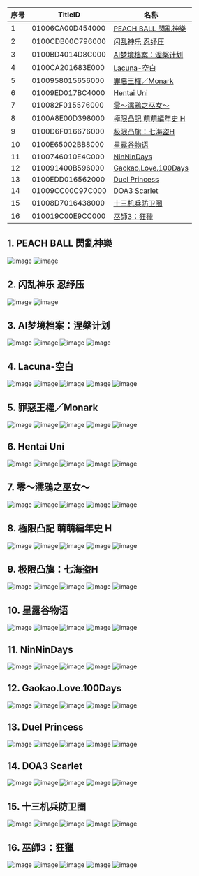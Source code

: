 |  序号 | TitleID | 名称 |
| --- | --- | --- |
| 1 | 01006CA00D454000 | [PEACH BALL 閃亂神樂](#1-PEACH-BALL-閃亂神樂) |
| 2 | 0100CDB00C796000 | [闪乱神乐 忍纾压](#2-闪乱神乐-忍纾压) |
| 3 | 0100BD4014D8C000 | [AI梦境档案：涅槃计划](#3-AI梦境档案涅槃计划) |
| 4 | 0100CA201683E000 | [Lacuna-空白](#4-Lacuna-空白) |
| 5 | 0100958015656000 | [罪惡王權／Monark](#5-罪惡王權monark) |
| 6 | 01009ED017BC4000 | [Hentai Uni](#6-hentai-uni) |
| 7 | 010082F015576000 | [零～濡鴉之巫女～](#7-零濡鴉之巫女) |
| 8 | 0100A8E00D398000 | [極限凸記 萌萌編年史 H](#8-極限凸記-萌萌編年史-h) |
| 9 | 0100D6F016676000 | [极限凸旗：七海盗H](#9-极限凸旗七海盗h) |
| 10 | 0100E65002BB8000 | [星露谷物语](#10-星露谷物语) |
| 11 | 0100746010E4C000 | [NinNinDays](#11-ninnindays) |
| 12 | 010091400B596000 | [Gaokao.Love.100Days](#12-gaokaolove100days) |
| 13 | 0100EDD016562000 | [Duel Princess](#13-duel-princess) |
| 14 | 01009CC00C97C000 | [DOA3 Scarlet](#14-doa3-scarlet) |
| 15 | 01008D7016438000 | [十三机兵防卫圈](#15-十三机兵防卫圈) |
| 16 | 010019C00E9CC000 | [巫師3：狂獵](#16-巫師3狂獵) |


## 1. PEACH BALL 閃亂神樂
![image](https://user-images.githubusercontent.com/1119014/208667325-c7ef4734-2e3c-4336-803b-f6928785e1ad.png)
![image](https://user-images.githubusercontent.com/1119014/208667341-ced4020d-4c51-4d46-b8b8-e545dcbfc320.png)

## 2. 闪乱神乐 忍纾压
![image](https://user-images.githubusercontent.com/1119014/208670237-fa1ec084-e39b-48c4-b672-a2a29bdceafc.png)
![image](https://user-images.githubusercontent.com/1119014/208670250-16d5ad25-48da-4353-bafe-9de438c253cf.png)

## 3. AI梦境档案：涅槃计划
![image](https://user-images.githubusercontent.com/1119014/208667766-fc7ea4a9-26e1-406b-9744-163bd1fb1eec.png)
![image](https://user-images.githubusercontent.com/1119014/208667780-6fb79225-95bf-4ea3-aa04-f9c88750ee93.png)
![image](https://user-images.githubusercontent.com/1119014/208667816-bebd4e01-f052-46e1-ac5e-3ddf60b35866.png)
![image](https://user-images.githubusercontent.com/1119014/208667846-5433583b-617b-4d7f-ba9e-5947fabd2d7e.png)

## 4. Lacuna-空白
![image](https://user-images.githubusercontent.com/1119014/208668038-42835613-681f-41da-80f5-be01c41d9b98.png)
![image](https://user-images.githubusercontent.com/1119014/208668050-1e7365a9-5727-49ba-88bb-c91361f0a515.png)
![image](https://user-images.githubusercontent.com/1119014/208668093-107faca4-0e46-4990-b40b-4d3f81d959e4.png)
![image](https://user-images.githubusercontent.com/1119014/208668137-7887de1f-8e74-4332-b08c-72d80553a43f.png)
![image](https://user-images.githubusercontent.com/1119014/208668153-e2834c8a-132d-4ef7-b41e-8bab99b0878d.png)

## 5. 罪惡王權／Monark
![image](https://user-images.githubusercontent.com/1119014/208668355-4857d329-d0f4-47c3-ba12-9e87c2d6bb1f.png)
![image](https://user-images.githubusercontent.com/1119014/208668360-d5cabd36-2504-4ee8-ba09-14932576bf39.png)
![image](https://user-images.githubusercontent.com/1119014/208668376-1eba4c22-7cd4-4b26-ba66-389a3b78d876.png)
![image](https://user-images.githubusercontent.com/1119014/208668387-a4120b5b-baaf-4585-9290-09061f0311a8.png)
![image](https://user-images.githubusercontent.com/1119014/208668407-1dc2ffea-0796-4955-a76d-54a4d0cf56a7.png)

## 6. Hentai Uni
![image](https://user-images.githubusercontent.com/1119014/208668593-b5d32dd7-616d-4a2b-a550-e74e37f2f3d2.png)
![image](https://user-images.githubusercontent.com/1119014/208668600-3f87f04b-3aaf-46c2-a713-c87e5d47225f.png)
![image](https://user-images.githubusercontent.com/1119014/208668606-9fc7f5f2-976e-429c-be5d-caef74ceffcf.png)
![image](https://user-images.githubusercontent.com/1119014/208668613-23cc4f95-3108-47a8-b75f-b9d2242c5fb0.png)
![image](https://user-images.githubusercontent.com/1119014/208668623-ceddda51-f41b-4fd9-8b00-9ee3fc56ff9c.png)

## 7. 零～濡鴉之巫女～
![image](https://user-images.githubusercontent.com/1119014/208668791-7c9926b0-df56-4878-b9a6-bcf9cb223dab.png)
![image](https://user-images.githubusercontent.com/1119014/208668803-26132239-72cc-4e79-8c76-8eaae2619f00.png)
![image](https://user-images.githubusercontent.com/1119014/208668817-da540b3e-8432-401c-97ba-dab69d105e97.png)
![image](https://user-images.githubusercontent.com/1119014/208668823-451280c1-8468-43f9-8d28-ce1a2e2f7ca9.png)
![image](https://user-images.githubusercontent.com/1119014/208668836-5d505a81-37b6-4686-a8ba-5481382e7514.png)

## 8. 極限凸記 萌萌編年史 H
![image](https://user-images.githubusercontent.com/1119014/208669077-5bbe7cdb-2980-4eab-9d17-b10cbed341fa.png)
![image](https://user-images.githubusercontent.com/1119014/208669180-3a68c639-1888-441a-8589-5585b9cd8d4a.png)
![image](https://user-images.githubusercontent.com/1119014/208669189-a7f0e393-5665-46c6-8542-41cd71407297.png)
![image](https://user-images.githubusercontent.com/1119014/208669215-4502b38a-2cc4-4a58-a8c9-8fe08dd68e6b.png)
![image](https://user-images.githubusercontent.com/1119014/208669230-8d8c9f5c-1293-482e-b1ef-2de26ed45020.png)

## 9. 极限凸旗：七海盗H
![image](https://user-images.githubusercontent.com/1119014/208670977-e9992738-315e-4648-b264-6f1780178a44.png)
![image](https://user-images.githubusercontent.com/1119014/208671013-0d05066f-ff11-455e-8d66-5d4c6a4176d5.png)
![image](https://user-images.githubusercontent.com/1119014/208671018-c4ddd6bd-0b60-47a5-b24b-a532115b2d10.png)
![image](https://user-images.githubusercontent.com/1119014/208671063-36774250-d633-4a2e-b214-459401fb2d5f.png)
![image](https://user-images.githubusercontent.com/1119014/208671075-f145aee5-59ce-49e4-89e0-abb7b10db537.png)

## 10. 星露谷物语
![image](https://user-images.githubusercontent.com/1119014/208669576-77ada35e-fcac-4322-aa18-c82d6dce58da.png)
![image](https://user-images.githubusercontent.com/1119014/208669589-6d103a0b-037e-4cbe-b61d-ebd3408e8b05.png)
![image](https://user-images.githubusercontent.com/1119014/208669607-526aa589-6aa0-4356-ad0b-3bfdb9c3aa0b.png)
![image](https://user-images.githubusercontent.com/1119014/208669627-ebfc9e87-f2b6-41dc-8d8b-7465f8f927f7.png)
![image](https://user-images.githubusercontent.com/1119014/208669639-3e68ddec-52c3-415b-9887-0b313830fcad.png)

## 11. NinNinDays
![image](https://user-images.githubusercontent.com/1119014/208669802-46e64577-63aa-4875-a31a-e8d9c8d9639d.png)
![image](https://user-images.githubusercontent.com/1119014/208669813-31e2076d-5b61-4e47-96fc-49f6da512366.png)
![image](https://user-images.githubusercontent.com/1119014/208669818-8e37baeb-6cea-4e81-a27e-7bbe627890d2.png)
![image](https://user-images.githubusercontent.com/1119014/208669828-29f510f0-0636-48df-9629-a54ac0d1575d.png)
![image](https://user-images.githubusercontent.com/1119014/208669839-351e1cc9-ce23-4b40-afd2-110341aae22b.png)

## 12. Gaokao.Love.100Days
![image](https://user-images.githubusercontent.com/1119014/208670070-99db6ecc-bfb0-4869-90a2-8a47b64cc307.png)
![image](https://user-images.githubusercontent.com/1119014/208670077-30735faa-4f3d-4913-8d44-7239232b90af.png)
![image](https://user-images.githubusercontent.com/1119014/208670084-cf9ddcf9-c40a-4950-998f-dc5516f4a3ad.png)
![image](https://user-images.githubusercontent.com/1119014/208670087-565cc772-774f-497a-b742-3339361be84b.png)
![image](https://user-images.githubusercontent.com/1119014/208670101-f7d3d507-5c6e-48c1-bd44-8b0a5326341d.png)

## 13. Duel Princess
![image](https://user-images.githubusercontent.com/1119014/208670462-3918e526-002c-4249-8e2a-6ebffa87bb6b.png)
![image](https://user-images.githubusercontent.com/1119014/208670472-332248cd-6513-4b17-bd3a-bec623b8fad9.png)
![image](https://user-images.githubusercontent.com/1119014/208670485-81c6e5b5-4b2f-4c02-a7ca-267d5d7b4b04.png)
![image](https://user-images.githubusercontent.com/1119014/208670495-7d1651c6-ea5a-4860-837d-9c2d4764fd69.png)
![image](https://user-images.githubusercontent.com/1119014/208670500-e91b1298-9cec-4ea8-9a5a-acf65d6e11fe.png)

## 14. DOA3 Scarlet
![image](https://user-images.githubusercontent.com/1119014/208670752-9ed4f003-a54c-43d9-94ce-5545bf07fa7e.png)
![image](https://user-images.githubusercontent.com/1119014/208670761-33ddda7b-4d2a-455f-b966-0281aa9c744c.png)
![image](https://user-images.githubusercontent.com/1119014/208670771-c749f293-cb7e-44db-a2bd-b6f3ceedb740.png)
![image](https://user-images.githubusercontent.com/1119014/208670785-1f2d4611-5aa2-422f-89d5-01b693b60b35.png)
![image](https://user-images.githubusercontent.com/1119014/208670793-7adf9f37-2dd6-44a9-b4a5-0820431024b6.png)


## 15. 十三机兵防卫圈
![image](https://user-images.githubusercontent.com/1119014/208669376-c311bac5-c805-4f24-9e6a-773095b17a45.png)
![image](https://user-images.githubusercontent.com/1119014/208669383-7768e6d4-6277-450c-a732-aee20db711ec.png)
![image](https://user-images.githubusercontent.com/1119014/208669413-0c44813c-5b86-4ed7-9291-6ee3d738ee3d.png)
![image](https://user-images.githubusercontent.com/1119014/208669429-e6d5af0c-1049-435b-8439-a9c3665d5133.png)
![image](https://user-images.githubusercontent.com/1119014/208669437-9f702757-b505-4b49-97ba-b0dd386ff591.png)

## 16. 巫師3：狂獵
![image](https://user-images.githubusercontent.com/1119014/208671414-47c6a617-3c62-4bd8-8365-e253b0a3537a.png)
![image](https://user-images.githubusercontent.com/1119014/208671427-cf24afaf-09d5-4131-bd91-b8ceacd3df21.png)
![image](https://user-images.githubusercontent.com/1119014/208671439-5558d985-b260-4beb-b7cc-075a557f8d6a.png)
![image](https://user-images.githubusercontent.com/1119014/208671453-7559d95c-0cfe-43d6-810b-cb78c7711d42.png)
![image](https://user-images.githubusercontent.com/1119014/208671465-6e539020-efc3-444b-b8c5-e3717e845b88.png)


